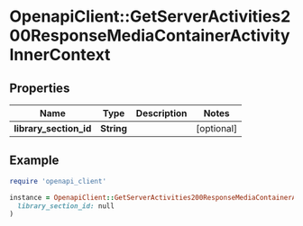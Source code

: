 # OpenapiClient::GetServerActivities200ResponseMediaContainerActivityInnerContext

## Properties

| Name | Type | Description | Notes |
| ---- | ---- | ----------- | ----- |
| **library_section_id** | **String** |  | [optional] |

## Example

```ruby
require 'openapi_client'

instance = OpenapiClient::GetServerActivities200ResponseMediaContainerActivityInnerContext.new(
  library_section_id: null
)
```


